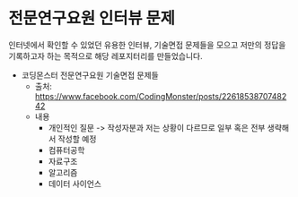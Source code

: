 # 전문연구요원 인터뷰 문제

인터넷에서 확인할 수 있었던 유용한 인터뷰, 기술면접 문제들을 모으고 저만의 정답을 기록하고자 하는 목적으로 해당 레포지터리를 만들었습니다.



- 코딩몬스터 전문연구요원 기술면접 문제들
  - 출처: https://www.facebook.com/CodingMonster/posts/2261853870748242
  - 내용
    - 개인적인 질문 -> 작성자분과 저는 상황이 다르므로 일부 혹은 전부 생략해서 작성할 예정
    - 컴퓨터공학
    - 자료구조
    - 알고리즘
    - 데이터 사이언스

